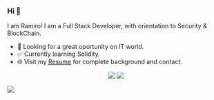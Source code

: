 <!-- <img src=""> -->
  
### Hi 👋 
I am Ramiro! I am a Full Stack Developer, with orientation to Security & BlockChain.
- 🤝 Looking for a great oportunity on IT world.
- ✅ Currently learning Solidity.
- 🌐 Visit my [Resume](https://drive.google.com/file/d/13jBHzNsvspBnl4TzKgZJj4LNmEnpQ66P/view?usp=sharing) for complete background and contact.

<p align = "center">
  <img src = "https://github-readme-stats.vercel.app/api?username=ramirofazio&show_icons=true&theme=radical&line_height=33">
  <img src = "https://github-readme-stats.vercel.app/api/top-langs/?username=ramirofazio&hide_langs_below=.25&theme=radical">
</p>


[<img src="https://img.shields.io/badge/linkedin-%230077B5.svg?&style=for-the-badge&logo=linkedin&logoColor=white" />](https://www.linkedin.com/in/ramiro-fazio-dattoli/)
